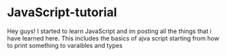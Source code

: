 # JavaScript-tutorial
Hey guys! I started to learn JavaScript and im posting all the things that i have learned here. 
This includes the basics of ajva script starting from how to print something to varaibles and types
